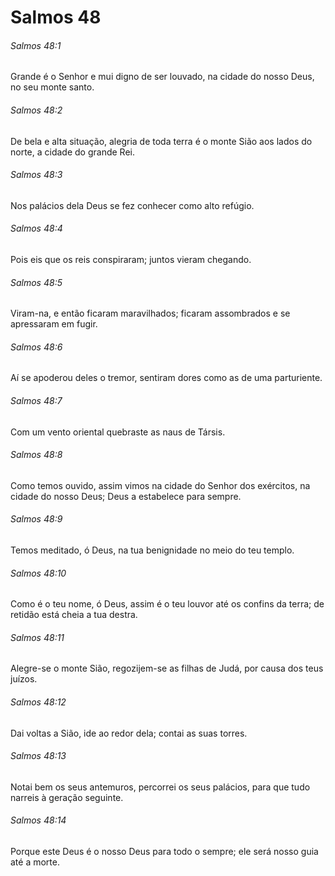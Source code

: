 # Salmos 48

###### Salmos 48:1

Grande é o Senhor e mui digno de ser louvado, na cidade do nosso Deus, no seu monte santo.

###### Salmos 48:2

De bela e alta situação, alegria de toda terra é o monte Sião aos lados do norte, a cidade do grande Rei.

###### Salmos 48:3

Nos palácios dela Deus se fez conhecer como alto refúgio.

###### Salmos 48:4

Pois eis que os reis conspiraram; juntos vieram chegando.

###### Salmos 48:5

Viram-na, e então ficaram maravilhados; ficaram assombrados e se apressaram em fugir.

###### Salmos 48:6

Aí se apoderou deles o tremor, sentiram dores como as de uma parturiente.

###### Salmos 48:7

Com um vento oriental quebraste as naus de Társis.

###### Salmos 48:8

Como temos ouvido, assim vimos na cidade do Senhor dos exércitos, na cidade do nosso Deus; Deus a estabelece para sempre.

###### Salmos 48:9

Temos meditado, ó Deus, na tua benignidade no meio do teu templo.

###### Salmos 48:10

Como é o teu nome, ó Deus, assim é o teu louvor até os confins da terra; de retidão está cheia a tua destra.

###### Salmos 48:11

Alegre-se o monte Sião, regozijem-se as filhas de Judá, por causa dos teus juízos.

###### Salmos 48:12

Dai voltas a Sião, ide ao redor dela; contai as suas torres.

###### Salmos 48:13

Notai bem os seus antemuros, percorrei os seus palácios, para que tudo narreis à geração seguinte.

###### Salmos 48:14

Porque este Deus é o nosso Deus para todo o sempre; ele será nosso guia até a morte.

